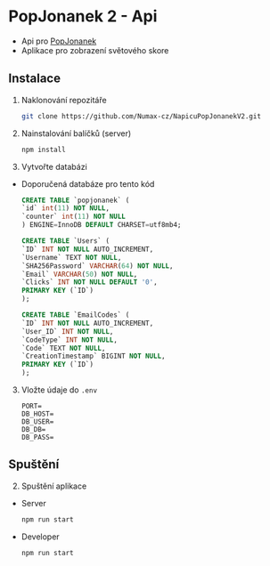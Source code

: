 # PopJonanek 2 - Api
* Api pro [PopJonanek](https://popjonanek.napicu.eu)
* Aplikace pro zobrazení světového skore
## Instalace 
1. Naklonování repozitáře
    ```sh
    git clone https://github.com/Numax-cz/NapicuPopJonanekV2.git
   ```
2. Nainstalování balíčků (server)
   ```sh
   npm install
   ``` 
4. Vytvořte databázi 
* Doporučená databáze pro tento kód 
    ```sql
    CREATE TABLE `popjonanek` (
    `id` int(11) NOT NULL,
    `counter` int(11) NOT NULL
    ) ENGINE=InnoDB DEFAULT CHARSET=utf8mb4;

    CREATE TABLE `Users` (
    `ID` INT NOT NULL AUTO_INCREMENT,
    `Username` TEXT NOT NULL,
    `SHA256Password` VARCHAR(64) NOT NULL,
    `Email` VARCHAR(50) NOT NULL,
    `Clicks` INT NOT NULL DEFAULT '0',
    PRIMARY KEY (`ID`)
    );

    CREATE TABLE `EmailCodes` (
	`ID` INT NOT NULL AUTO_INCREMENT,
	`User_ID` INT NOT NULL,
	`CodeType` INT NOT NULL,
	`Code` TEXT NOT NULL,
	`CreationTimestamp` BIGINT NOT NULL,
	PRIMARY KEY (`ID`)
    );

    ```
3. Vložte údaje do `.env` 
    ```
    PORT=
    DB_HOST= 
    DB_USER=
    DB_DB=
    DB_PASS=
    ```
## Spuštění 
2. Spuštění aplikace
* Server
    ```sh
    npm run start
    ```
* Developer 
    ```sh
    npm run start
    ```
